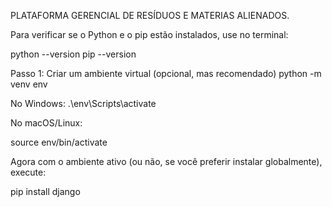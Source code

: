 
PLATAFORMA GERENCIAL DE RESÍDUOS E MATERIAS ALIENADOS.

Para verificar se o Python e o pip estão instalados, use no terminal:

python --version
pip --version

Passo 1: Criar um ambiente virtual (opcional, mas recomendado)
python -m venv env


No Windows:
.\env\Scripts\activate

No macOS/Linux:

source env/bin/activate


Agora com o ambiente ativo (ou não, se você preferir instalar globalmente), execute:

pip install django


